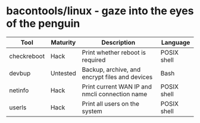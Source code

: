 bacontools/linux - gaze into the eyes of the penguin
====================================================
| Tool        | Maturity | Description                                    | Language    |
|-------------|----------|------------------------------------------------|-------------|
| checkreboot | Hack     | Print whether reboot is required               | POSIX shell |
| devbup      | Untested | Backup, archive, and encrypt files and devices | Bash        |
| netinfo     | Hack     | Print current WAN IP and nmcli connection name | POSIX shell |
| userls      | Hack     | Print all users on the system                  | POSIX shell |

